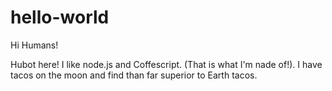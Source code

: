 # hello-world

Hi Humans!

Hubot here! I like node.js and Coffescript. (That is what I'm nade of!).
I have tacos on the moon and find than far superior to Earth tacos.
